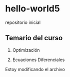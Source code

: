 # hello-world5
repositorio inicial

## Temario del curso

1. Optimización

3. Ecuaciones Diferenciales

Estoy modificando el archivo 


